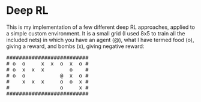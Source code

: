 # Deep RL
This is my implementation of a few different deep RL approaches, applied to a simple custom environment. It is a small grid (I used 8x5 to train all the included nets) in which you have
an agent (@), what I have termed food (o), giving a reward, and bombs (x), giving negative reward:  
<pre>
##########################
# o  o     x  x  o  x  o #
# o  x  x  x        o    #
# o  o           @  x  o #
#    x  x  x     o  o  x #
#                o     x #
##########################
</pre>
